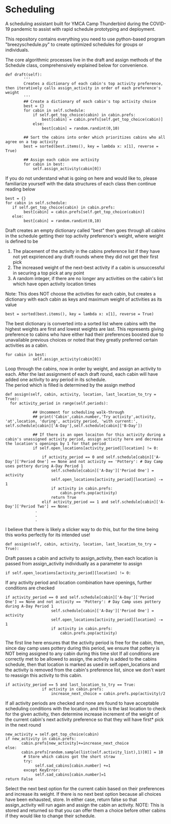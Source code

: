 # Scheduling

A scheduling assistant built for YMCA Camp Thunderbird during the COVID-19 pandemic to assist with rapid schedule prototyping and deployment.

This repository contains everything you need to use python-based program "breezyschedule.py" to create optimized schedules for groups or individuals.

The core algorithmic processes live in the draft and assign methods of the Schedule class, comprehensively explained below for convenience.  

```
def draft(self):
        '''
        Creates a dictionary of each cabin's top activity preference, then iteratively calls assign_activity in order of each preference's weight 
        '''
        ## Create a dictionary of each cabin's top activity choice
        best = {}
        for cabin in self.schedule:
            if self.get_top_choice(cabin) in cabin.prefs:
                best[cabin] = cabin.prefs[self.get_top_choice(cabin)]
            else:
                best[cabin] = random.randint(0,10)

        ## Sort the cabins into order which prioritizes cabins who all agree on a top activity
        best = sorted(best.items(), key = lambda x: x[1], reverse = True)

        ## Assign each cabin one activity
        for cabin in best:
            self.assign_activity(cabin[0])
```
If you do not understand what is going on here and would like to, please familiarize yourself with the data structures of each class then continue reading below
```
best = {}
for cabin in self.schedule:
   if self.get_top_choice(cabin) in cabin.prefs:
        best[cabin] = cabin.prefs[self.get_top_choice(cabin)]
   else:
        best[cabin] = random.randint(0,10)
```
Draft creates an empty dictionary called "best" then goes through all cabins in the schedule getting their top activity preference's weight, where weight is defined to be 
  1.  The placement of the activity in the cabins preference list if they have not yet expirienced any draft rounds where they did not get their first pick
  2.  The increased weight of the next-best activity if a cabin is unsuccessful in securing a top pick at any point
  3.  A random integer, if there are no longer any activities on the cabin's list which have open activity location times
  
Note:  This does NOT choose the activities for each cabin, but creates a dictionary with each cabin as keys and maximum weight of activities as its value
  
```
best = sorted(best.items(), key = lambda x: x[1], reverse = True)
```
The best dictionary is converted into a sorted list where cabins with the highest weights are first and lowest weights are last.  This represents giving preference 
to cabins who have either had their preferences boosted due to unavailable previous choices or noted that they greatly preferred certain activities as a cabin.

```
for cabin in best:
            self.assign_activity(cabin[0])
```
Loop through the cabins, now in order by weight, and assign an activity to each.
After the last assignment of each draft round, each cabin will have added one activity to any period in its schedule.  
The period which is filled is determined by the assign method
  
```
def assign(self, cabin, activity, location, last_location_to_try = True):
  for activity_period in range(self.periods):

            ## Uncomment for scheduling walk-through
            ## print('Cabin',cabin.number,'Try activity',activity, 'at',location, 'during', activity_period, 'with current:', self.schedule[cabin]['A-Day'],self.schedule[cabin]['B-Day'])
            
            ## If there is an open locaiton for this activity during a cabin's unassigned activity period, assign activity here and decrease the location's openings by 1 for that period
            if self.open_locations[activity_period][location] != 0:
                
                if activity_period == 0 and self.schedule[cabin]['A-Day']['Period One'] == None and not activity == 'Pottery': # Day Camp uses pottery during A-Day Period 1
                    self.schedule[cabin]['A-Day']['Period One'] = activity
                    self.open_locations[activity_period][location] -= 1
                    if activity in cabin.prefs:
                        cabin.prefs.pop(activity)
                    return True
                elif activity_period == 1 and self.schedule[cabin]['A-Day']['Period Two'] == None:
             .
             .
             .
```
I believe that there is likely a slicker way to do this, but for the time being this works perfectly for its intended use!
```
def assign(self, cabin, activity, location, last_location_to_try = True):
```
Draft passes a cabin and activity to assign_activity, then each location is passed from assign_activity individually as a parameter to assign  
```
if self.open_locations[activity_period][location] != 0:
```
If any activity period and location combination have openings, further conditions are checked
```
if activity_period == 0 and self.schedule[cabin]['A-Day']['Period One'] == None and not activity == 'Pottery': # Day Camp uses pottery during A-Day Period 1
                    self.schedule[cabin]['A-Day']['Period One'] = activity
                    self.open_locations[activity_period][location] -= 1
                    if activity in cabin.prefs:
                        cabin.prefs.pop(activity)
```
The first line here ensures that the activity period is free for the cabin, then, since day camp uses pottery during this period, we ensure that pottery is NOT being assigned to any cabin during this time slot
If all conditions are correctly met to be allowed to assign, the activity is added to the cabins schedule, then that location is marked as used in self.open_locations and the activity is removed from the cabin's preference list, since we don't want to reassign this activity to this cabin.
```
if activity_period == 5 and last_location_to_try == True:
                if activity in cabin.prefs:
                    increase_next_choice = cabin.prefs.pop(activity)/2
```
If all activity periods are checked and none are found to have acceptable scheduling conditions with the location, and this is the last location to check for the given activity, then determine increase increment of the weight of the current cabin's next activity preference so that they will have first* pick in the next round
```
new_activity = self.get_top_choice(cabin)
if new_activity in cabin.prefs:
       cabin.prefs[new_activity]+=increase_next_choice
else:
       cabin.prefs[random.sample(list(self.activity_list),1)[0]] = 10
        # Store which cabins got the short straw
        try:
             self.sad_cabins[cabin.number] +=1
        except KeyError:
             self.sad_cabins[cabin.number]=1
return False         
```
Select the next best option for the current cabin based on their preferences and increase its weight.  If there is no next best option because all choices have been exhausted, store. In either case, return false so that assign_activity will run again and assign the cabin an activity. 
NOTE: This is stored and returned so that you can offer them a choice before other cabins if they would like to change their schedule.

                   
